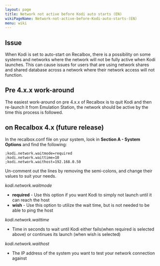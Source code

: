 ```yaml
---
layout: page
title: Network not active before Kodi auto starts (EN)
wikiPageName: Network-not-active-before-Kodi-auto-starts-(EN)
menu: wiki
---
```


## Issue

When Kodi is set to auto-start on Recalbox, there is a possibility on some systems and networks where the network will not be fully active when Kodi launches.  This can cause issues for users that are using network shares and shared database across a network where their network access will not function.

## Pre 4.x.x work-around

The easiest work-around on pre 4.x.x of Recalbox is to quit Kodi and then re-launch it from Emulation Station, the network should be active by the time this process is followed.

## on Recalbox 4.x (future release)

In the recalbox.conf file on your system, look in **Section A - System Options** and find the following:

    ;kodi.network.waitmode=required
    ;kodi.network.waittime=10
    ;kodi.network.waithost=192.168.0.50

Un-comment out the lines by removing the semi-colons, and change their values to suit your needs.

_kodi.network.waitmode_
* **required** - Use this option if you want Kodi to simply not launch until it can reach the host
* **wish** - Use this option to utilize the wait time, but is not needed to be able to ping the host

_kodi.network.waittime_
* Time in seconds to wait until Kodi either fails(when required is selected above) or continues its launch (when wish is selected)

_kodi.network.waithost_
* The IP address of the system you want to test your network connection against
